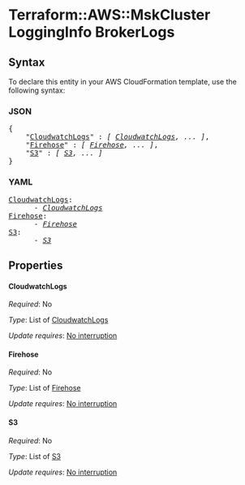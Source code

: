 # Terraform::AWS::MskCluster LoggingInfo BrokerLogs

## Syntax

To declare this entity in your AWS CloudFormation template, use the following syntax:

### JSON

<pre>
{
    "<a href="#cloudwatchlogs" title="CloudwatchLogs">CloudwatchLogs</a>" : <i>[ <a href="logginginfo-brokerlogs-cloudwatchlogs.md">CloudwatchLogs</a>, ... ]</i>,
    "<a href="#firehose" title="Firehose">Firehose</a>" : <i>[ <a href="logginginfo-brokerlogs-firehose.md">Firehose</a>, ... ]</i>,
    "<a href="#s3" title="S3">S3</a>" : <i>[ <a href="logginginfo-brokerlogs-s3.md">S3</a>, ... ]</i>
}
</pre>

### YAML

<pre>
<a href="#cloudwatchlogs" title="CloudwatchLogs">CloudwatchLogs</a>: <i>
      - <a href="logginginfo-brokerlogs-cloudwatchlogs.md">CloudwatchLogs</a></i>
<a href="#firehose" title="Firehose">Firehose</a>: <i>
      - <a href="logginginfo-brokerlogs-firehose.md">Firehose</a></i>
<a href="#s3" title="S3">S3</a>: <i>
      - <a href="logginginfo-brokerlogs-s3.md">S3</a></i>
</pre>

## Properties

#### CloudwatchLogs

_Required_: No

_Type_: List of <a href="logginginfo-brokerlogs-cloudwatchlogs.md">CloudwatchLogs</a>

_Update requires_: [No interruption](https://docs.aws.amazon.com/AWSCloudFormation/latest/UserGuide/using-cfn-updating-stacks-update-behaviors.html#update-no-interrupt)

#### Firehose

_Required_: No

_Type_: List of <a href="logginginfo-brokerlogs-firehose.md">Firehose</a>

_Update requires_: [No interruption](https://docs.aws.amazon.com/AWSCloudFormation/latest/UserGuide/using-cfn-updating-stacks-update-behaviors.html#update-no-interrupt)

#### S3

_Required_: No

_Type_: List of <a href="logginginfo-brokerlogs-s3.md">S3</a>

_Update requires_: [No interruption](https://docs.aws.amazon.com/AWSCloudFormation/latest/UserGuide/using-cfn-updating-stacks-update-behaviors.html#update-no-interrupt)

